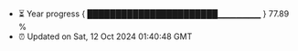 - ⏳ Year progress { ███████████████████████▁▁▁▁▁▁▁ } 77.89 %
- ⏰ Updated on Sat, 12 Oct 2024 01:40:48 GMT

